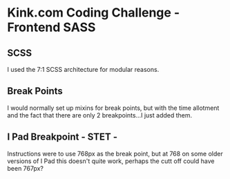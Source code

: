 # Kink.com Coding Challenge - Frontend SASS

## SCSS
I used the 7:1 SCSS architecture for modular reasons.

## Break Points
I would normally set up mixins for break points, but with the time allotment and the fact that there are only 2 breakpoints...I just added them.

## I Pad Breakpoint - STET -
Instructions were to use 768px as the break point, but at 768 on some older versions of I Pad this doesn't quite work, perhaps the cutt off could have been 767px?

